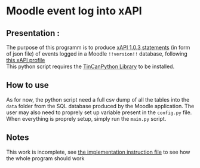 # Moodle event log into xAPI
## Presentation :
The purpose of this programm is to produce [xAPI 1.0.3 statements](https://github.com/adlnet/xAPI-Spec/blob/master/xAPI-About.md#partone) (in form of json file)
of events logged in a Moodle `!!version!!` database, following [this xAPI profile](https://profiles.adlnet.gov/organization/76fcc051-ef64-4ba4-bfb4-b8035a7d1bf7/profile/e04ed3e2-8927-49c1-a296-2b210d6f269a/version/59c38ed7-428d-44bd-a6c8-bda383a56a92)  
This python script requires the [TinCanPython Library](http://rusticisoftware.github.io/TinCanPython/) to be installed.

## How to use
As for now, the python script need a full csv dump of all the tables into the `data` folder from the SQL database produced by the Moodle application. 
The user may also need to proprely set up variable present in the `config.py` file.
When everything is proprely setup, simply run the `main.py` script.

## Notes 
This work is incomplete, see [the implementation instruction file](IMPLEMENTATIONS.md) to see how the whole program should work